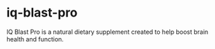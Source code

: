 # iq-blast-pro
IQ Blast Pro is a natural dietary supplement created to help boost brain health and function.
